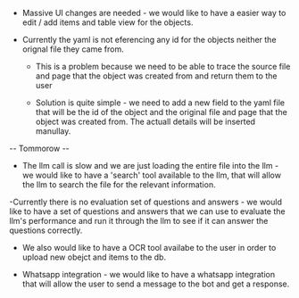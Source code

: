 - Massive UI changes are needed - we would like to have a easier way to edit / add items and table view for the objects.

- Currently the yaml is not eferencing any id for the objects neither the orignal file they came from.
    - This is a problem because we need to be able to trace the source file and page that the object was created from and return them to the user
    
    - Solution is quite simple - we need to add a new field to the yaml file that will be the id of the object and the original file and page that the object was created from. The actuall details will be inserted manullay.


-- Tommorow --


- The llm call is slow and we are just loading the entire file into the llm - we would like to have a 'search' tool available to the llm, that will allow the llm to search the file for the relevant information.

-Currently there is no evaluation set of questions and answers - we would like to have a set of questions and answers that we can use to evaluate the llm's performance and run it through the llm to see if it can answer the questions correctly.

- We also would like to have a OCR tool availabe to the user in order to upload new obejct and items to the db.

- Whatsapp integration - we would like to have a whatsapp integration that will allow the user to send a message to the bot and get a response.